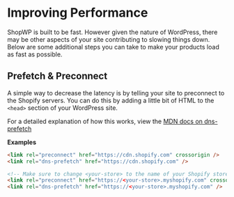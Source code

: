 # Improving Performance

ShopWP is built to be fast. However given the nature of WordPress, there may be other aspects of your site contributing to slowing things down. Below are some additional steps you can take to make your products load as fast as possible.

## Prefetch & Preconnect

A simple way to decrease the latency is by telling your site to preconnect to the Shopify servers. You can do this by adding a little bit of HTML to the `<head>` section of your WordPress site.

For a detailed explanation of how this works, view the [MDN docs on dns-prefetch](https://developer.mozilla.org/en-US/docs/Web/Performance/dns-prefetch)

**Examples**

```html
<link rel="preconnect" href="https://cdn.shopify.com" crossorigin />
<link rel="dns-prefetch" href="https://cdn.shopify.com" />

<!-- Make sure to change <your-store> to the name of your Shopify store -->
<link rel="preconnect" href="https://<your-store>.myshopify.com" crossorigin />
<link rel="dns-prefetch" href="https://<your-store>.myshopify.com" />
```
